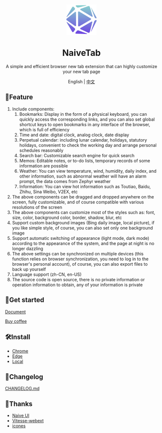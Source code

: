 <div align="center">
  <img src="./assets/img/icon/icon.png" width="100" height="100" />
  <h1 align="center">NaiveTab</h1>
  <p align="center">A simple and efficient browser new tab extension that can highly customize your new tab page</p>
  <p align="center">English | <a href="https://github.com/GXFG/newtab-naivetab/blob/main/README.md">中文</a></p>
</div>

## 🌟Feature

1. Include components:
   1. Bookmarks: Display in the form of a physical keyboard, you can quickly access the corresponding links, and you can also set global shortcut keys to open bookmarks in any interface of the browser, which is full of efficiency
   2. Time and date: digital clock, analog clock, date display
   3. Perpetual calendar: including lunar calendar, holidays, statutory holidays, convenient to check the working day and arrange personal schedules reasonably
   4. Search bar: Customizable search engine for quick search
   5. Memos: Editable notes, or to-do lists, temporary records of some information are possible
   6. Weather: You can view temperature, wind, humidity, daily index, and other information, such as abnormal weather will have an alarm prompt, the data comes from Zephyr weather
   7. Information: You can view hot information such as Toutiao, Baidu, Zhihu, Sina Weibo, V2EX, etc
2. The above components can be dragged and dropped anywhere on the screen, fully customizable, and of course compatible with various resolutions of the screen
3. The above components can customize most of the styles such as: font, size, color, background color, border, shadow, blur, etc
4. Support custom background images (Bing daily image, local picture), if you like simple style, of course, you can also set only one background image
5. Support automatic switching of appearance (light mode, dark mode) according to the appearance of the system, and the page at night is no longer dazzling
6. The above settings can be synchronized on multiple devices (this function relies on browser synchronization, you need to log in to the browser's personal account), of course, you can also export files to back up yourself
7. Language support (zh-CN, en-US)
8. The source code is open source, there is no private information or operation information to obtain, any of your information is private

## 🚀Get started

[Document](https://gxfg.github.io/naivetab-doc)

[Buy coffee](https://github.com/GXFG/newtab-naivetab/blob/main/sponsor.md)

## 🛠️Install

- [Chrome](https://chrome.google.com/webstore/detail/naivetab-%E6%96%B0%E6%A0%87%E7%AD%BE%E9%A1%B5/hhfebdcoeoddbdhgcgflblcjcgogijem)
- [Edge](https://microsoftedge.microsoft.com/addons/detail/naivetab-%E6%96%B0%E6%A0%87%E7%AD%BE%E9%A1%B5/kejadmppkffccjopodhekdnmkofidmjl)
- [Local](https://github.com/GXFG/newtab-naivetab/blob/main/extension.zip)

## 📜Changelog

[CHANGELOG.md](https://github.com/GXFG/newtab-naivetab/blob/main/CHANGELOG.md)

## 🌼Thanks

- [Naive UI](https://www.naiveui.com)
- [Vitesse-webext](https://github.com/antfu/vitesse-webext)
- [icones](https://icones.js.org)
